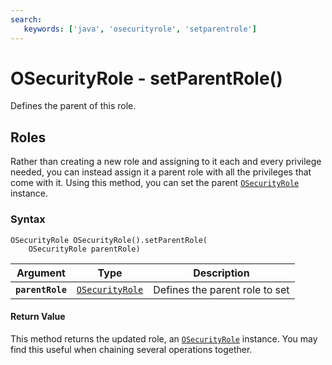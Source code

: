 ```yaml
---
search:
   keywords: ['java', 'osecurityrole', 'setparentrole']
---
```


# OSecurityRole - setParentRole()

Defines the parent of this role.

## Roles

Rather than creating a new role and assigning to it each and every privilege needed, you can instead assign it a parent role with all the privileges that come with it.  Using this method, you can set the parent [`OSecurityRole`](../OSecurityRole.md) instance.

### Syntax

```
OSecurityRole OSecurityRole().setParentRole(
	OSecurityRole parentRole)
```

| Argument | Type | Description |
|---|---|---|
| **`parentRole`** | [`OSecurityRole`](../OSecurityRole.md) | Defines the parent role to set |

#### Return Value

This method returns the updated role, an [`OSecurityRole`](../OSecurityRole.md) instance.  You may find this useful when chaining several operations together.





